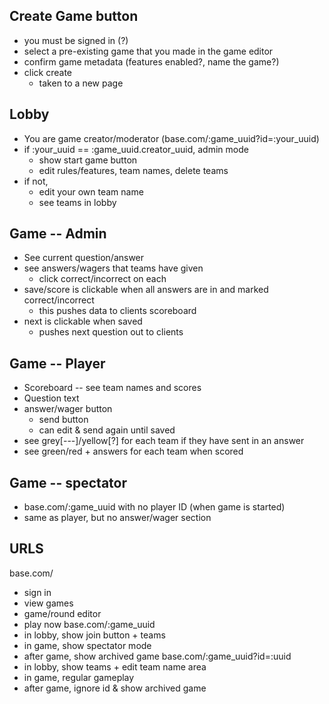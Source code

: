 ## Create Game button
  - you must be signed in (?)
  - select a pre-existing game that you made in the game editor
  - confirm game metadata (features enabled?, name the game?)
  - click create
     - taken to a new page

## Lobby
  - You are game creator/moderator (base.com/:game_uuid?id=:your_uuid)
  - if :your_uuid == :game_uuid.creator_uuid, admin mode
     - show start game button
     - edit rules/features, team names, delete teams
  - if not,
     - edit your own team name
     - see teams in lobby

## Game -- Admin
  - See current question/answer 
  - see answers/wagers that teams have given
     - click correct/incorrect on each
  - save/score is clickable when all answers are in and marked correct/incorrect
     - this pushes data to clients scoreboard
  - next is clickable when saved
     - pushes next question out to clients

## Game -- Player
  - Scoreboard -- see team names and scores
  - Question text
  - answer/wager button
     - send button
     - can edit & send again until saved
  - see grey[---]/yellow[?] for each team if they have sent in an answer
  - see green/red + answers for each team when scored

## Game -- spectator
  - base.com/:game_uuid with no player ID (when game is started)
  - same as player, but no answer/wager section


URLS
---------------------------
 base.com/
   - sign in
   - view games
   - game/round editor
   - play now
 base.com/:game_uuid
   - in lobby, show join button + teams
   - in game, show spectator mode
   - after game, show archived game
base.com/:game_uuid?id=:uuid
   - in lobby, show teams + edit team name area
   - in game, regular gameplay
   - after game, ignore id & show archived game

